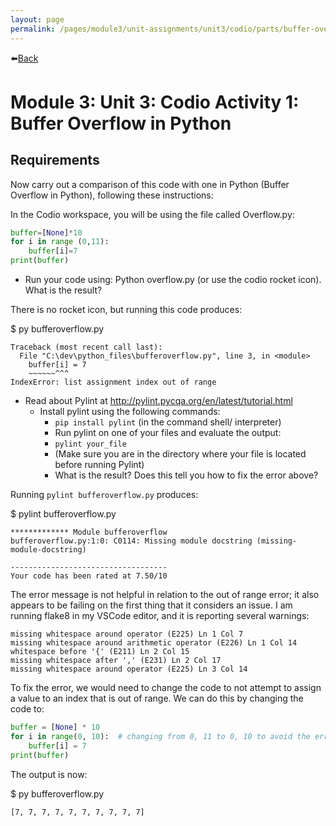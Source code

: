 ```yaml
---
layout: page
permalink: /pages/module3/unit-assignments/unit3/codio/parts/buffer-overflow-in-python.html
---
```


⬅️[Back](/pages/module3/unit-assignments/unit3/codio/m3u3-codio.html)

# Module 3: Unit 3: Codio Activity 1: Buffer Overflow in Python


## Requirements

Now carry out a comparison of this code with one in Python (Buffer Overflow in Python), following these instructions:

In the Codio workspace, you will be using the file called Overflow.py:

```python
buffer=[None]*10
for i in range (0,11):
    buffer[i]=7
print(buffer)
```

- Run your code using: Python overflow.py (or use the codio rocket icon). What is the result?

There is no rocket icon, but running this code produces:

$ py bufferoverflow.py 
```
Traceback (most recent call last):
  File "C:\dev\python_files\bufferoverflow.py", line 3, in <module>
    buffer[i] = 7
    ~~~~~~^^^
IndexError: list assignment index out of range
```

- Read about Pylint at http://pylint.pycqa.org/en/latest/tutorial.html
  - Install pylint using the following commands:
    - `pip install pylint` (in the command shell/ interpreter)
    - Run pylint on one of your files and evaluate the output:
    - `pylint your_file`
    - (Make sure you are in the directory where your file is located before running Pylint)
    - What is the result? Does this tell you how to fix the error above?

Running `pylint bufferoverflow.py` produces:

$ pylint bufferoverflow.py 
```
************* Module bufferoverflow
bufferoverflow.py:1:0: C0114: Missing module docstring (missing-module-docstring)

-----------------------------------
Your code has been rated at 7.50/10
```

The error message is not helpful in relation to the out of range error; it also appears to be failing on the first thing that it considers an issue. I am running flake8 in my VSCode editor, and it is reporting several warnings:

```
missing whitespace around operator (E225) Ln 1 Col 7
missing whitespace around arithmetic operator (E226) Ln 1 Col 14
whitespace before '{' (E211) Ln 2 Col 15
missing whitespace after ',' (E231) Ln 2 Col 17
missing whitespace around operator (E225) Ln 3 Col 14
```

To fix the error, we would need to change the code to not attempt to assign a value to an index that is out of range. We can do this by changing the code to:

```python
buffer = [None] * 10
for i in range(0, 10):  # changing from 0, 11 to 0, 10 to avoid the error
    buffer[i] = 7
print(buffer)
```

The output is now:

$ py bufferoverflow.py
```
[7, 7, 7, 7, 7, 7, 7, 7, 7, 7]
```
